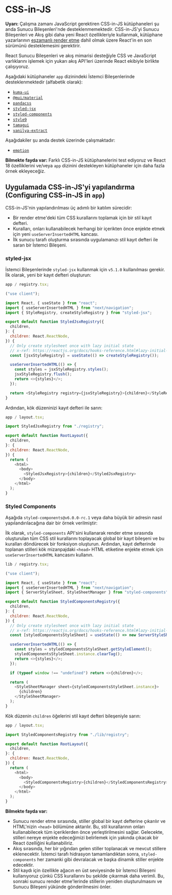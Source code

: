 # CSS-in-JS

**Uyarı:** Çalışma zamanı JavaScript gerektiren CSS-in-JS kütüphaneleri şu anda Sunucu Bileşenleri'nde desteklenmemektedir. CSS-in-JS'yi Sunucu Bileşenleri ve Akış gibi daha yeni React özellikleriyle kullanmak, kütüphane yazarlarının [eşzamanlı render etme](https://react.dev/blog/2022/03/29/react-v18#what-is-concurrent-react) dahil olmak üzere React'in en son sürümünü desteklemesini gerektirir.

React Sunucu Bileşenleri ve akış mimarisi desteğiyle CSS ve JavaScript varlıklarını işlemek için yukarı akış API'leri üzerinde React ekibiyle birlikte çalışıyoruz.

Aşağıdaki kütüphaneler `app` dizinindeki İstemci Bileşenlerinde desteklenmektedir (alfabetik olarak):

- [`kuma-ui`](https://kuma-ui.com/)
- [`@mui/material`](https://mui.com/material-ui/guides/next-js-app-router/)
- [`pandacss`](https://panda-css.com/)
- [`styled-jsx`](https://nextjs.org/docs/app/building-your-application/styling/css-in-js#styled-jsx)
- [`styled-components`](https://nextjs.org/docs/app/building-your-application/styling/css-in-js#styled-components)
- [`style9`](https://github.com/johanholmerin/style9)
- [`tamagui`](https://tamagui.dev/docs/guides/next-js#server-components)
- [`vanilya-extract`](https://github.com/vercel/next.js/tree/canary/examples/with-vanilla-extract)

Aşağıdakiler şu anda destek üzerinde çalışmaktadır:

- [`emotion`](https://github.com/emotion-js/emotion/issues/2928)

**Bilmekte fayda var:** Farklı CSS-in-JS kütüphanelerini test ediyoruz ve React 18 özelliklerini ve/veya `app` dizinini destekleyen kütüphaneler için daha fazla örnek ekleyeceğiz.

## Uygulamada CSS-in-JS'yi yapılandırma (Configuring CSS-in-JS in `app`)

CSS-in-JS'nin yapılandırılması üç adımlı bir katılım sürecidir:

- Bir render etme'deki tüm CSS kurallarını toplamak için bir stil kayıt defteri.
- Kuralları, onları kullanabilecek herhangi bir içerikten önce enjekte etmek için yeni `useServerInsertedHTML` kancası.
- İlk sunucu tarafı oluşturma sırasında uygulamanızı stil kayıt defteri ile saran bir İstemci Bileşeni.

### styled-jsx

İstemci Bileşenlerinde `styled-jsx` kullanmak için `v5.1.0` kullanılması gerekir. İlk olarak, yeni bir kayıt defteri oluşturun:

```js
app / registry.tsx;

("use client");

import React, { useState } from "react";
import { useServerInsertedHTML } from "next/navigation";
import { StyleRegistry, createStyleRegistry } from "styled-jsx";

export default function StyledJsxRegistry({
  children,
}: {
  children: React.ReactNode,
}) {
  // Only create stylesheet once with lazy initial state
  // x-ref: https://reactjs.org/docs/hooks-reference.html#lazy-initial-state
  const [jsxStyleRegistry] = useState(() => createStyleRegistry());

  useServerInsertedHTML(() => {
    const styles = jsxStyleRegistry.styles();
    jsxStyleRegistry.flush();
    return <>{styles}</>;
  });

  return <StyleRegistry registry={jsxStyleRegistry}>{children}</StyleRegistry>;
}
```

Ardından, kök düzeninizi kayıt defteri ile sarın:

```js
app / layout.tsx;

import StyledJsxRegistry from "./registry";

export default function RootLayout({
  children,
}: {
  children: React.ReactNode,
}) {
  return (
    <html>
      <body>
        <StyledJsxRegistry>{children}</StyledJsxRegistry>
      </body>
    </html>
  );
}
```

### Styled Components

Aşağıda `styled-components@v6.0.0-rc.1` veya daha büyük bir adresin nasıl yapılandırılacağına dair bir örnek verilmiştir:

İlk olarak, `styled-components` API'sini kullanarak render etme sırasında oluşturulan tüm CSS stil kurallarını toplayacak global bir kayıt bileşeni ve bu kuralları döndürecek bir fonksiyon oluşturun. Ardından, kayıt defterinde toplanan stilleri kök mizanpajdaki `<head>` HTML etiketine enjekte etmek için `useServerInsertedHTML` kancasını kullanın.

```js
lib / registry.tsx;

("use client");

import React, { useState } from "react";
import { useServerInsertedHTML } from "next/navigation";
import { ServerStyleSheet, StyleSheetManager } from "styled-components";

export default function StyledComponentsRegistry({
  children,
}: {
  children: React.ReactNode,
}) {
  // Only create stylesheet once with lazy initial state
  // x-ref: https://reactjs.org/docs/hooks-reference.html#lazy-initial-state
  const [styledComponentsStyleSheet] = useState(() => new ServerStyleSheet());

  useServerInsertedHTML(() => {
    const styles = styledComponentsStyleSheet.getStyleElement();
    styledComponentsStyleSheet.instance.clearTag();
    return <>{styles}</>;
  });

  if (typeof window !== "undefined") return <>{children}</>;

  return (
    <StyleSheetManager sheet={styledComponentsStyleSheet.instance}>
      {children}
    </StyleSheetManager>
  );
}
```

Kök düzenin `children` öğelerini stil kayıt defteri bileşeniyle sarın:

```js
app / layout.tsx;

import StyledComponentsRegistry from "./lib/registry";

export default function RootLayout({
  children,
}: {
  children: React.ReactNode,
}) {
  return (
    <html>
      <body>
        <StyledComponentsRegistry>{children}</StyledComponentsRegistry>
      </body>
    </html>
  );
}
```

**Bilmekte fayda var:**

- Sunucu render etme sırasında, stiller global bir kayıt defterine çıkarılır ve HTML'nizin `<head>` bölümüne aktarılır. Bu, stil kurallarının onları kullanabilecek tüm içeriklerden önce yerleştirilmesini sağlar. Gelecekte, stilleri nereye enjekte edeceğimizi belirlemek için yakında çıkacak bir React özelliğini kullanabiliriz.
- Akış sırasında, her bir yığından gelen stiller toplanacak ve mevcut stillere eklenecektir. İstemci tarafı hidrasyon tamamlandıktan sonra, `styled-components` her zamanki gibi devralacak ve başka dinamik stiller enjekte edecektir.
- Stil kaydı için özellikle ağacın en üst seviyesinde bir İstemci Bileşeni kullanıyoruz çünkü CSS kurallarını bu şekilde çıkarmak daha verimli. Bu, sonraki sunucu render etme'lerinde stillerin yeniden oluşturulmasını ve Sunucu Bileşeni yükünde gönderilmesini önler.
